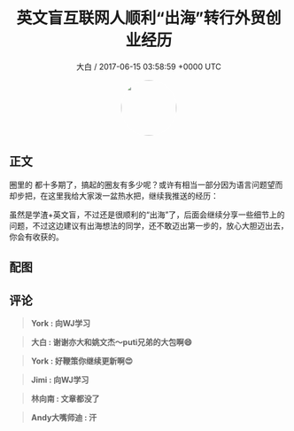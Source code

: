 <h1 align="center">英文盲互联网人顺利“出海”转行外贸创业经历</h1>
<p align="center">
    <a>大白 / 2017-06-15 03:58:59 &#43;0000 UTC</a>
</p>

<div align="center">
    <img src="https://images.zsxq.com/FlDC1V6tw0ku-PdNnDcAStDZxgt5?e=1590940799&amp;token=kIxbL07-8jAj8w1n4s9zv64FuZZNEATmlU_Vm6zD:lWk5F_EA_Jzbakub19XV3Bp-d6Y=" width="100" height="100" style="border:1px solid;border-radius:50%; color:#ffffff"/>
</div>

## 正文

<div>
圈里的 都十多期了，搞起的圈友有多少呢？或许有相当一部分因为语言问题望而却步把，在这里我给大家泼一盆热水把，继续我推送的经历：

虽然是学渣&#43;英文盲，不过还是很顺利的“出海”了，后面会继续分享一些细节上的问题，不过这边建议有出海想法的同学，还不敢迈出第一步的，放心大胆迈出去，你会有收获的。




</div>

## 配图
<div class="image" align="center">

</div>

## 评论

<div align="left">
<div>

<blockquote >
<span> <strong>York : 向WJ学习 </strong></span>
</blockquote>

<blockquote >
<span> <strong>大白 : 谢谢亦大和姚文杰～puti兄弟的大包啊😄 </strong></span>
</blockquote>

<blockquote >
<span> <strong>York : 好鞭策你继续更新啊😍 </strong></span>
</blockquote>

<blockquote >
<span> <strong>Jimi : 向WJ学习 </strong></span>
</blockquote>

<blockquote >
<span> <strong>林向南 : 文章都没了 </strong></span>
</blockquote>

<blockquote >
<span> <strong>Andy大嘴师迪 : 汗 </strong></span>
</blockquote>

</div>
</div>